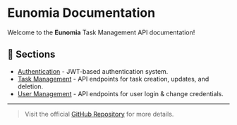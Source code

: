 # Eunomia Documentation  

Welcome to the **Eunomia** Task Management API documentation!  

## 📖 Sections
- [Authentication](auth.md) - JWT-based authentication system.
- [Task Management](tasks.md) - API endpoints for task creation, updates, and deletion.
- [User Management](user.md) - API endpoints for user login & change credentials.

---
> Visit the official [GitHub Repository](https://github.com/Anifyuli/eunomia) for more details.
